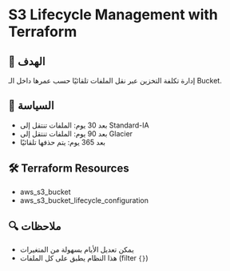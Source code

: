 # S3 Lifecycle Management with Terraform

## 🎯 الهدف
إدارة تكلفة التخزين عبر نقل الملفات تلقائيًا حسب عمرها داخل الـ Bucket.

## 🧠 السياسة
- بعد 30 يوم: الملفات تنتقل إلى Standard-IA
- بعد 90 يوم: الملفات تنتقل إلى Glacier
- بعد 365 يوم: يتم حذفها تلقائيًا

## 🛠️ Terraform Resources
- aws_s3_bucket
- aws_s3_bucket_lifecycle_configuration

## 🔍 ملاحظات
- يمكن تعديل الأيام بسهولة من المتغيرات
- هذا النظام يطبق على كل الملفات (filter `{}`)

